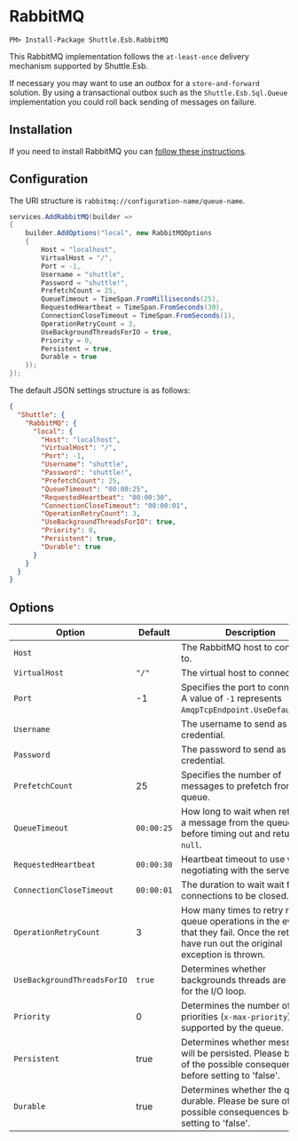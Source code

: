 # RabbitMQ

```
PM> Install-Package Shuttle.Esb.RabbitMQ
```

This RabbitMQ implementation follows the `at-least-once` delivery mechanism supported by Shuttle.Esb.

If necessary you may want to use an *outbox* for a `store-and-forward` solution.  By using a transactional outbox such as the `Shuttle.Esb.Sql.Queue` implementation you could roll back sending of messages on failure.

## Installation

If you need to install RabbitMQ you can <a target='_blank' href='https://www.rabbitmq.com/download.html'>follow these instructions</a>.

## Configuration

The URI structure is `rabbitmq://configuration-name/queue-name`.

```c#
services.AddRabbitMQ(builder =>
{
    builder.AddOptions("local", new RabbitMQOptions
    {
        Host = "localhost",
        VirtualHost = "/",
        Port = -1,
        Username = "shuttle",
        Password = "shuttle!",
        PrefetchCount = 25,
        QueueTimeout = TimeSpan.FromMilliseconds(25),
        RequestedHeartbeat = TimeSpan.FromSeconds(30),
        ConnectionCloseTimeout = TimeSpan.FromSeconds(1),
        OperationRetryCount = 3,
        UseBackgroundThreadsForIO = true,
        Priority = 0,
        Persistent = true,
        Durable = true
    });
});
```

The default JSON settings structure is as follows:

```json
{
  "Shuttle": {
    "RabbitMQ": {
      "local": {
        "Host": "localhost",
        "VirtualHost": "/",
        "Port": -1,
        "Username": "shuttle",
        "Password": "shuttle!",
        "PrefetchCount": 25,
        "QueueTimeout": "00:00:25",
        "RequestedHeartbeat": "00:00:30",
        "ConnectionCloseTimeout": "00:00:01",
        "OperationRetryCount": 3,
        "UseBackgroundThreadsForIO": true,
        "Priority": 0,
        "Persistent": true,
        "Durable": true
      }
    }
  }
}
```

## Options

| Option | Default    | Description | 
| --- | --- | --- |
| `Host` | | The RabbitMQ host to connect to. |
| `VirtualHost` | `"/"` | The virtual host to connect to. |
| `Port` | -1 | Specifies the port to connect to.  A value of `-1` represents `AmqpTcpEndpoint.UseDefaultPort`. |
| `Username` | | The username to send as a credential. |
| `Password` | | The password to send as a credential. |
| `PrefetchCount` | 25 | Specifies the number of messages to prefetch from the queue. |
| `QueueTimeout` | `00:00:25` | How long to wait when retrieving a message from the queue before timing out and returing `null`. |
| `RequestedHeartbeat` | `00:00:30` | Heartbeat timeout to use when negotiating with the server. |
| `ConnectionCloseTimeout` | `00:00:01` | The duration to wait wait for connections to be closed. |
| `OperationRetryCount` | 3 | How many times to retry relevant queue operations in the event that they fail.  Once the retries have run out the original exception is thrown. |
| `UseBackgroundThreadsForIO` | `true` | Determines whether backgrounds threads are used for the I/O loop. |
| `Priority` | 0 | Determines the number of priorities (`x-max-priority`) supported by the queue. |
| `Persistent` | true | Determines whether messages will be persisted.  Please be sure of the possible consequences before setting to 'false'. |
| `Durable` | true | Determines whether the queue is durable.  Please be sure of the possible consequences before setting to 'false'. |